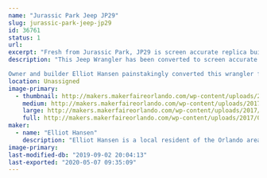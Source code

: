 ```yaml
---
name: "Jurassic Park Jeep JP29"
slug: jurassic-park-jeep-jp29
id: 36761
status: 1
url: 
excerpt: "Fresh from Jurassic Park, JP29 is screen accurate replica built by a local Jurassic Park fan and movie car aficionado. "
description: "This Jeep Wrangler has been converted to screen accurate Jurassic Park livery by and matches that of the JP29 seen in the original release of Jurassic Park. Some fans may notice in the latest Jurassic Park Movie that JP29 makes an appearance as well!

Owner and builder Elliot Hansen painstakingly converted this wrangler from stock configuration in the matter of months. With a refreshed interior, new top, correct wheels and even badging the jeep is ready to escort guests at Jurassic Park."
location: Unassigned
image-primary:
  - thumbnail: http://makers.makerfaireorlando.com/wp-content/uploads/2017/07/IMG_1258-150x150.jpg
    medium: http://makers.makerfaireorlando.com/wp-content/uploads/2017/07/IMG_1258-300x225.jpg
    large: http://makers.makerfaireorlando.com/wp-content/uploads/2017/07/IMG_1258.jpg
    full: http://makers.makerfaireorlando.com/wp-content/uploads/2017/07/IMG_1258.jpg
maker:
  - name: "Elliot Hansen"
    description: "Elliot Hansen is a local resident of the Orlando area that has turned his Delores DMC-12 into his all time favorite movie car, Doc Brown's Time Machine. It features many screen accurate details, from the ever popular Flux Capacitor even down to the smallest of details that only a fan of back to the future would notice. He has spent a few years collecting the parts needed for the conversion and spent a few months finally putting it all together in 2016. "
image-primary: 
last-modified-db: "2019-09-02 20:04:13"
last-exported: "2020-05-07 09:35:09"
---
```

